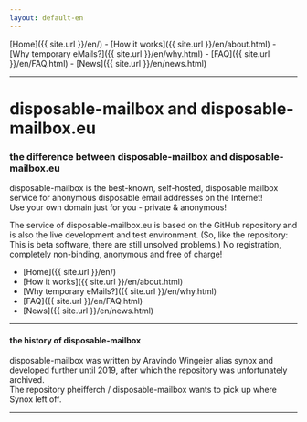 ```yaml
---
layout: default-en
---
```

[Home]({{ site.url }}/en/) - [How it works]({{ site.url }}/en/about.html) - [Why temporary eMails?]({{ site.url }}/en/why.html) - [FAQ]({{ site.url }}/en/FAQ.html) - [News]({{ site.url }}/en/news.html) 

---

# disposable-mailbox and disposable-mailbox.eu

### the difference between disposable-mailbox and disposable-mailbox.eu
disposable-mailbox is the best-known, self-hosted, disposable mailbox service for anonymous disposable email addresses on the Internet!  
Use your own domain just for you - private & anonymous!

The service of disposable-mailbox.eu is based on the GitHub repository and is also the live development and test environment.
(So, like the repository: This is beta software, there are still unsolved problems.) 
No registration, completely non-binding, anonymous and free of charge!


- [Home]({{ site.url }}/en/)
- [How it works]({{ site.url }}/en/about.html)
- [Why temporary eMails?]({{ site.url }}/en/why.html)
- [FAQ]({{ site.url }}/en/FAQ.html) 
- [News]({{ site.url }}/en/news.html) 

---

#### the history of disposable-mailbox
disposable-mailbox was written by Aravindo Wingeier alias synox and developed further until 2019, after which the repository was unfortunately archived.  
The repository pheifferch / disposable-mailbox wants to pick up where Synox left off.

---
